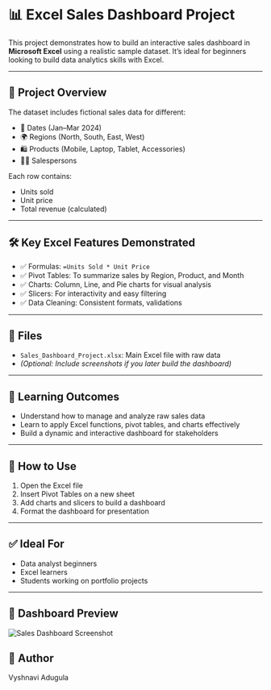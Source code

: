 # 📊 Excel Sales Dashboard Project

This project demonstrates how to build an interactive sales dashboard in **Microsoft Excel** using a realistic sample dataset. It’s ideal for beginners looking to build data analytics skills with Excel.

---

## 📁 Project Overview

The dataset includes fictional sales data for different:
- 📅 Dates (Jan–Mar 2024)
- 🌍 Regions (North, South, East, West)
- 🛍️ Products (Mobile, Laptop, Tablet, Accessories)
- 🧑‍💼 Salespersons

Each row contains:
- Units sold
- Unit price
- Total revenue (calculated)

---

## 🛠️ Key Excel Features Demonstrated

- ✅ Formulas: `=Units Sold * Unit Price`  
- ✅ Pivot Tables: To summarize sales by Region, Product, and Month  
- ✅ Charts: Column, Line, and Pie charts for visual analysis  
- ✅ Slicers: For interactivity and easy filtering  
- ✅ Data Cleaning: Consistent formats, validations  

---

## 📂 Files

- `Sales_Dashboard_Project.xlsx`: Main Excel file with raw data  
- *(Optional: Include screenshots if you later build the dashboard)*

---

## 🎯 Learning Outcomes

- Understand how to manage and analyze raw sales data
- Learn to apply Excel functions, pivot tables, and charts effectively
- Build a dynamic and interactive dashboard for stakeholders

---

## 🚀 How to Use

1. Open the Excel file
2. Insert Pivot Tables on a new sheet
3. Add charts and slicers to build a dashboard
4. Format the dashboard for presentation

---

## ✅ Ideal For

- Data analyst beginners
- Excel learners
- Students working on portfolio projects

---
## 📸 Dashboard Preview

![Sales Dashboard Screenshot](<img width="1920" height="1080" alt="Dashboard_screenshot" src="https://github.com/user-attachments/assets/a8e8e6b7-2fda-444c-80aa-a9698baedfe0" />
)

## 📌 Author

Vyshnavi Adugula  


